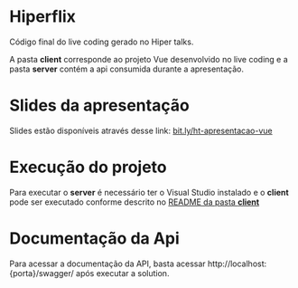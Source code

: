 # Hiperflix
Código final do live coding gerado no Hiper talks.

A pasta **client** corresponde ao projeto Vue desenvolvido no live coding e a pasta **server** contém a api consumida durante a apresentação. 

# Slides da apresentação
Slides estão disponíveis através desse link: [bit.ly/ht-apresentacao-vue](bit.ly/ht-apresentacao-vue)

# Execução do projeto

Para executar o **server** é necessário ter o Visual Studio instalado e o **client** pode ser executado conforme descrito no [README da pasta **client**](https://github.com/IgortRamos/VideosApi/blob/master/client/README.md)

# Documentação da Api 
Para acessar a documentação da API, 
basta acessar http://localhost:{porta}/swagger/ após executar a solution.
